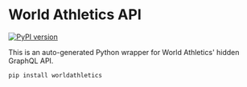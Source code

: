 # World Athletics API

[![PyPI version](https://badge.fury.io/py/worldathletics.svg)](https://badge.fury.io/py/worldathletics)

This is an auto-generated Python wrapper for World Athletics' hidden GraphQL API.

`pip install worldathletics`
